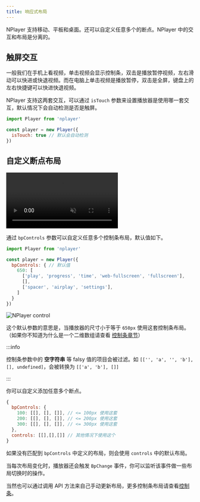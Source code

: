 ```yaml
---
title: 响应式布局
---
```


NPlayer 支持移动、平板和桌面。还可以自定义任意多个的断点。NPlayer 中的交互和布局是分离的。

## 触屏交互

一般我们在手机上看视频，单击视频会显示控制条，双击是播放暂停视频，左右滑动可以快进或快退视频。而在电脑上单击视频是播放暂停，双击是全屏，键盘上的左右快捷键可以快进快退视频。

NPlayer 支持这两套交互，可以通过 `isTouch` 参数来设置播放器是使用哪一套交互，默认情况下会自动检测是否是触屏。

```js
import Player from 'nplayer'

const player = new Player({
  isTouch: true // 默认会自动检测
})
```

## 自定义断点布局

<video src="/img/nplayer.mp4" muted autoPlay preload="auto" loop></video>

通过 `bpControls` 参数可以自定义任意多个控制条布局，默认值如下。

```js
import Player from 'nplayer'

const player = new Player({
  bpControls: { // 默认值
    650: [
      ['play', 'progress', 'time', 'web-fullscreen', 'fullscreen'],
      [],
      ['spacer', 'airplay', 'settings'],
    ]
  }
})
```

![NPlayer control](/img/phone.png)

这个默认参数的意思是，当播放器的尺寸小于等于 `650px` 使用这套控制条布局。（如果你不知道为什么是一个二维数组请查看 [控制条章节](control.md)）

:::info

控制条参数中的 **空字符串** 等 falsy 值的项目会被过滤。如 `[['', 'a', '', 'b'], [], undefined]`，会被转换为 `[['a', 'b'], []]`

:::

你可以自定义添加任意多个断点。

```js
{
  bpControls: {
    100: [[], [], []], // <= 100px 使用这套
    200: [[], [], []], // <= 200px 使用这套
    300: [[], [], []], // <= 300px 使用这套
  },
  controls: [[],[],[]] // 其他情况下使用这个
}
```

如果没有匹配到 `bpControls` 中定义的布局，则会使用 `controls` 中的默认布局。

当每次布局变化时，播放器还会触发 `BpChange` 事件，你可以监听该事件做一些布局切换时的操作。

当然也可以通过调用 API 方法来自己手动更新布局，更多控制条布局请查看[控制条](control.md)。
